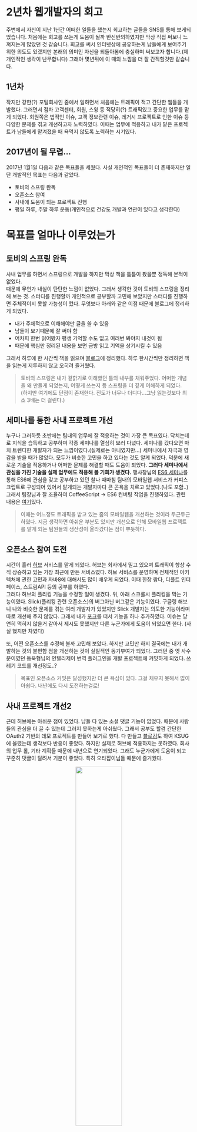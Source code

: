 # 2년차 웹개발자의 회고
주변에서 자신이 지난 1년간 어떠한 일들을 했는지 회고하는 글들을 SNS를 통해 보게되었습니다. 처음에는 
회고를 쓰는게 도움이 될까 반신반의하였지만 막상 직접 써보니 느껴지는게 많았던 것 같습니다. 회고를 써서 
인터넷상에 공유하는게 남들에게 보여주기 위한 의도도 있겠지만 본래의 의미인 자신을 되돌아봄에 충실하며 써보고자 합니다.(제 개인적인 생각이 난무합니다) 
그래야 몇년뒤에 이 때의 느낌을 더 잘 간직할것만 같습니다.  

## 1년차
작지만 강한(?) 포털회사인 줌에서 일하면서 처음에는 트래픽이 적고 간단한 웹들을 개발했다. 그러면서 점차 고객센터, 회원, 스윙 등 적당히(?) 트래픽있고 
중요한 업무를 맡게 되었다. 회원쪽은 법적인 이슈, 고객 정보관련 이슈, 레거시 프로젝트로 인한 이슈 등 
다양한 문제를 겪고 개선하고자 노력하였다. 이때는 업무에 적응하고 내가 맡은 프로젝트가 남들에게 맡겨졌을 때 욕먹지 않도록 
노력하는 시기였다.

## 2017년이 될 무렵...
2017년 1월1일 다음과 같은 목표들을 세웠다. 사실 개인적인 목표들이 더 존재하지만 일단 개발적인 목표는 다음과 같았다.

- 토비의 스프링 완독
- 오픈소스 참여
- 사내에 도움이 되는 프로젝트 진행
- 평일 하루, 주말 하루 운동(개인적으로 건강도 개발과 연관이 있다고 생각한다)

# 목표를 얼마나 이루었는가

## 토비의 스프링 완독
사내 업무를 하면서 스프링으로 개발을 하지만 막상 책을 틈틈이 봤을뿐 정독해 본적이 없었다.  
때문에 무언가 내실이 탄탄한 느낌이 없었다. 그래서 생각한 것이 토비의 스프링을 정리해 보는 것. 스터디를 진행할까 개인적으로 
공부할까 고민해 보았지만 스터디를 진행하면 주체적이지 못할 가능성이 컸다. 무엇보다 아래와 같은 이점 때문에 블로그에 정리하게 되었다.  

- 내가 주체적으로 이해해야만 글을 쓸 수 있음
- 남들이 보기때문에 잘 써야 함
- 어차피 한번 읽어봤자 평생 기억할 수도 없고 여러번 봐야지 내것이 됨
- 때문에 핵심만 정리된 내용을 보면 금방 읽고 기억을 상기시킬 수 있음

그래서 하루에 한 시간씩 책을 읽으며 [블로그](http://haviyj.tistory.com/category/Back-End/%ED%86%A0%EB%B9%84%EC%9D%98%20%EC%8A%A4%ED%94%84%EB%A7%81)에 정리했다. 하루 한시간씩만 정리하면 책을 읽는게 지루하지 않고 오히려 즐거웠다. 

>토비의 스프링은 내가 겉핡기로 이해했던 틀의 내부를 채워주었다. 어떠한 개념을 왜 만들게 되었는지, 어떻게 쓰는지 등 스프링을 더 깊게 이해하게 되었다.  
(하지만 여기에도 단점이 존재한다. 진도가 너무나 더디다...그냥 읽는것보다 최소 3배는 더 걸린다.)

## 세미나를 통한 사내 프로젝트 개선
누구나 그러하듯 초반에는 팀내의 업무에 잘 적응하는 것이 가장 큰 목표였다. 닥치는데로 지식을 습득하고 공부하며 각종 세미나를 열심히 보러 다녔다. 
세미나를 갔다오면 마치 트렌디한 개발자가 되는 느낌이였다.(실제로는 아니였지만...) 세미나에서 자극과 영감을 받을 때가 많았다. 
모두가 비슷한 고민을 하고 있다는 것도 알게 되었다. 덕분에 새로운 기술을 적용하거나 어떠한 문제를 해결할 때도 도움이 되었다. 
**그러다 세미나에서 관심을 가진 기술을 실제 업무에도 적용해 볼 기회가 생겼다.** 
맹사장님의 [ES6 세미나]()를 통해 ES6에 관심을 갖고 공부하고 있던 찰나 때마침 팀내의 모바일웹 서비스가 커피스크립트로 구성되어 있어서 
맡게되는 개발자마다 큰 곤욕을 치르고 있었다.(나도 포함..) 그래서 팀장님과 잘 조율하여 CoffeeScript -> ES6 컨버팅 작업을 진행하였다. 
관련 내용은 [여기](http://haviyj.tistory.com/24?category=684460)있다.

>이때는 어느정도 트래픽을 받고 있는 줌의 모바일웹을 개선하는 것이라 두근두근하였다. 지금 생각하면 아쉬운 부분도 있지만 개선으로 인해 
모바일웹 프로젝트를 맡게 되는 팀원들의 생산성이 올라갔다는 점이 뿌듯하다. 

## 오픈소스 참여 도전
시간이 흘러 [허브](http://hub.zum.com/) 서비스를 맡게 되었다. 허브는 회사에서 밀고 있으며 트래픽이 항상 수직 상승하고 있는 가장 최근에 만든 서비스였다. 
허브 서비스를 운영하며 전체적인 아키텍처에 관한 고민과 자바8에 대해서도 많이 배우게 되었다. 이때 한창 람다, 디폴트 인터페이스, 스트림API 등의 
공부를 하였다.<br/>
그러다 허브의 플리킹 기능을 수정할 일이 생겼다. 위, 아래 스크롤시 플리킹을 막는 기능이였다. 
Slick(플리킹 관련 오픈소스)의 버그아닌 버그같은 기능이였다. 구글링 해보니 나와 비슷한 문제를 겪는 여러 개발자가 있었지만 Slick 개발자는 의도한 기능이라며 
따로 개선해 주지 않았다. 그래서 내가 [포크](https://github.com/young891221/SlickAddIsScroll)를 떠서 기능을 하나 추가하였다. 이슈는 당연히 먹히지 않을거 같아서 제시도 못했지만 다른 누군가에게 도움이 되었으면 한다.
(사실 했지만 차였다)

또, 어떤 오픈소스를 수정해 볼까 고민해 보았다. 하지만 고민만 하지 결국에는 내가 개발하는 것의 불편함 점을 개선하는 것이 실질적인 동기부여가 되었다. 
그러던 중 옛 사수분이였던 동욱형님의 인텔리제이 번역 플러그인을 개발 프로젝트에 커밋하게 되었다. 쓰레기 코드를 개선정도..? 

>목표인 오픈소스 커밋은 달성했지만 더 큰 욕심이 있다. 그걸 채우지 못해서 많이 아쉽다. 내년에도 다시 도전하는걸로!

## 사내 프로젝트 개선2
근데 허브에는 아쉬운 점이 있었다. 남들 다 있는 소셜 댓글 기능이 없었다. 때문에 사람들의 관심을 더 끌 수 있는데 그러지 못하는게 아쉬웠다. 
그래서 공부도 할겸 간단한 OAuth2 기반의 데모 프로젝트를 만들어 보기로 했다. 다 만들고 [블로깅](http://haviyj.tistory.com/38?category=692364)도 하여 KSUG에 올렸는데 생각보다 반응이 좋았다. 
하지만 실제로 허브에 적용하지는 못하였다. 회사의 업무 롤, 기타 계획들 때문에 내년으로 연기되었다. 그래도 누군가에게 도움이 되고 꾸준히 댓글이 달려서 
기분이 좋았다. 특히 오타잡이님들 때문에 즐거웠다.

<p align="center">
<img src="/images/my/2.PNG" width="50%"/>
</p>

## 뜻밖의 기회
근데 놀라운 일이 일어났다. 한빛미디어의 기획자분이 블로그를 보고 스프링 부트 책을 써보자고 제안하였다. 무척 기분좋은 일이였지만 
내가 할 수 있나 많은 고민을 하였다. 사실 결심은 빨랐다.
- 책을 쓴다는건 내 버킷리스트중 하나였음
- 몇달전 토비님과 저녁식사때도 나도 미래에 책을 쓰고 싶은데 어떻게 쓰게 되셨는지 질문도 했었음
- 이런 기회가 너무나 빨리와서 당황했을 뿐

그리고 책을 쓰게 되었다. 처음에는 자괴감과 자신감에 대한 생각의 반복이였다. 다른 대단한 사람들이 쓴 책을 보며 '저런 대단한 사람들이나 
책을 쓰는거지...'라는 생각과 '나는 초보자의 입장에서 더 쉽고 더 이해잘되게 풀어 쓸 수 있어'라는 생각과...그러다 책쓰는 프로그래머 협회 유동환님의 글을 보고 
마음을 굳히게 되었다.

<p align="center">
<img src="/images/my/1.jpg" width="50%"/>
</p>

>여러 깨달음을 얻게 되었다.
- 정말 피와 땀이 많이 듬
- 책을 쓰는 모두를 존경하게 됨
- 내가 평소에 잘 알고 써오던 것도 더 정확하게 알기 위해 까보고 다방면으로 써봐야 됨
- 티끌모아 태산이라고 꾸준한 습관이 중요함

## 의식적인 연습
어느 순간부터 공부를 하던 책을 쓰던 진도가 잘 안나갔다. 문제가 무엇인지 곰곰히 생각해 보았다.

- 절대적인 시간의 부족
- 습관적으로 SNS, 카톡을 봄
- 이게 맞나?, 문장의 흐름은 괜찮나?, 독자들이 이해할 수 있을까?, 기타 여러 고민이 길어질수록 집중력이 흐려짐
- 문법, 문장의 흐름, 단어 고민 등 기획자분과의 협업을 할때도 길어짐
- **더 능률적인 방법, 환경 등을 고민하지 않고 무작정했던게 가장 큰 문제였음**

예전에 박재성 강사님의 세미나를 듣고 의식적인 연습과 관련 책도 읽어봤었다. 그래서 나의 문제점부터 제대로 인식하고 대처방안을 떠올려보았다.

- 일찍기상(6시20분에 일어나 10분간 정신차리고 30분부터 1시간 글쓰기)
- 출퇴근하며 책읽기
    - 굉장히 나랑 잘맞음
- 바탕화면에 집중력을 흐트리는 요소들(카톡, 페북, 블로그 기타) 싹다 정리(작업 표시줄도 숨김, 왠만하면 전체화면으로 진행)
- 10분 혹은 20분 간격으로 알림 설정, 나에게 주어진 간격만큼 의식적으로 되뇌이며 집중하게 만듬
    - 뭔가 게임같은 요소처럼 느껴지도록 생각함
    - 윈도우의 알림기능 사용
    - 날마다 제목도 달리하여 당근과 채찍을 번갈아가며 사용

결과적으로 집중력이 향상되었다. 특히 글을 쓸때. 어떤이에게는 굉장히 바보같은 방법처럼 보일 수 있겠지만 잘못된 습관이 지속되게 되면 그러한 습관을 고칠 수 있도록 
의식적으로 노력해야만 바꿀 수 있다는 것을 느꼈다. 이를 통해 **진정한 효율은 내 문제가 무엇인지 앎으로부터 나온다는 것도 깨달았다.**

## 앞으로
현재는 줌의 메인페이지를 담당하고 있다. 앞서간 선배들의 발자취를 따라 나도 메인을 더 나은 페이지로 개선하며 의미있는 일을 해보고 싶다.

##  
세상에 가장 쉬운것은 포기!



 